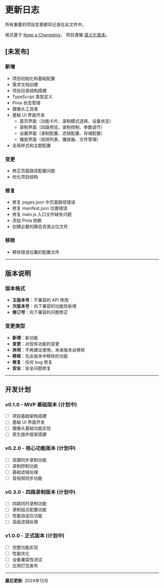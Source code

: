 # 更新日志

所有重要的项目变更都将记录在此文件中。

格式基于 [Keep a Changelog](https://keepachangelog.com/zh-CN/1.0.0/)，
项目遵循 [语义化版本](https://semver.org/lang/zh-CN/)。

## [未发布]

### 新增
- 项目初始化和基础配置
- 需求文档创建
- 项目目录结构搭建
- TypeScript 类型定义
- Pinia 状态管理
- 摄像头工具类
- 基础 UI 界面开发
  - 首页界面（功能卡片、录制模式选择、设备状态）
  - 录制界面（四路预览、录制控制、参数调节）
  - 设置界面（录制配置、滤镜配置、存储配置）
  - 播放界面（视频列表、播放器、文件管理）
- 全局样式和主题配置

### 变更
- 修正页面路径配置问题
- 优化项目结构

### 修复
- 修复 pages.json 中页面路径错误
- 修复 manifest.json 位置错误
- 修复 main.js 入口文件缺失问题
- 添加 Pinia 依赖
- 创建必要的静态资源占位文件

### 移除
- 移除错误位置的配置文件

---

## 版本说明

### 版本格式
- **主版本号**：不兼容的 API 修改
- **次版本号**：向下兼容的功能性新增
- **修订号**：向下兼容的问题修正

### 变更类型
- **新增**：新功能
- **变更**：对现有功能的变更
- **弃用**：不再建议使用，未来版本会移除
- **移除**：在此版本中移除的功能
- **修复**：任何 bug 修复
- **安全**：安全问题修复

---

## 开发计划

### v0.1.0 - MVP 基础版本 (计划中)
- [ ] 项目基础架构搭建
- [ ] 基础 UI 界面开发
- [ ] 摄像头基础功能实现
- [ ] 原生插件框架搭建

### v0.2.0 - 核心功能版本 (计划中)
- [ ] 双摄同步录制功能
- [ ] 录制控制功能
- [ ] 基础滤镜处理
- [ ] 音视频同步功能

### v0.3.0 - 四路录制版本 (计划中)
- [ ] 四路同时录制功能
- [ ] 录制组合配置功能
- [ ] 性能自适应功能
- [ ] 高级滤镜处理

### v1.0.0 - 正式版本 (计划中)
- [ ] 完整功能实现
- [ ] 性能优化
- [ ] 设备兼容性测试
- [ ] 应用打包发布

---

**最后更新**: 2024年12月